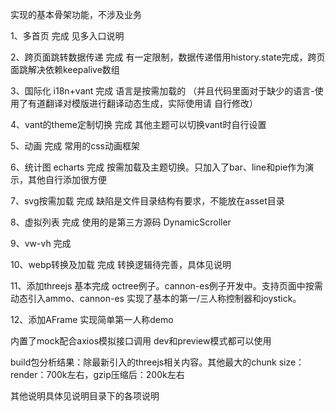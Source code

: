 实现的基本骨架功能，不涉及业务

1、多首页              完成 见多入口说明

2、跨页面跳转数据传递    完成 有一定限制，数据传递借用history.state完成，跨页面跳解决依赖keepalive数组

3、国际化 i18n+vant    完成 语言是按需加载的 （并且代码里面对于缺少的语言-使用了有道翻译对模版进行翻译动态生成，实际使用请 自行修改）

4、vant的theme定制切换  完成 其他主题可以切换vant时自行设置

5、动画                完成 常用的css动画框架

6、统计图 echarts      完成 按需加载及主题切换。只加入了bar、line和pie作为演示，其他自行添加很方便

7、svg按需加载         完成 缺陷是文件目录结构有要求，不能放在asset目录 

8、虚拟列表            完成 使用的是第三方源码 DynamicScroller

9、vw-vh              完成

10、webp转换及加载     完成  转换逻辑待完善，具体见说明

11、添加threejs       基本完成 octree例子。cannon-es例子开发中。支持页面中按需动态引入ammo、cannon-es
                     实现了基本的第一/三人称控制器和joystick。
                     
12、添加AFrame        实现简单第一人称demo

内置了mock配合axios模拟接口调用  dev和preview模式都可以使用

build包分析结果：除最新引入的threejs相关内容。其他最大的chunk size：render：700k左右，gzip压缩后：200k左右

其他说明具体见说明目录下的各项说明
